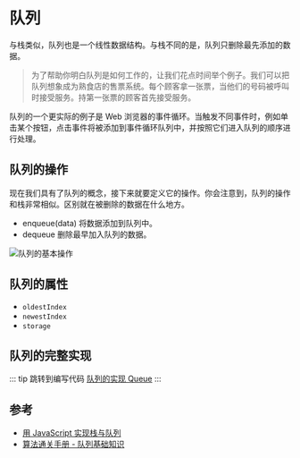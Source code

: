 # 队列

与栈类似，队列也是一个线性数据结构。与栈不同的是，队列只删除最先添加的数据。

> 为了帮助你明白队列是如何工作的，让我们花点时间举个例子。我们可以把队列想象成为熟食店的售票系统。每个顾客拿一张票，当他们的号码被呼叫时接受服务。持第一张票的顾客首先接受服务。

队列的一个更实际的例子是 Web 浏览器的事件循环。当触发不同事件时，例如单击某个按钮，点击事件将被添加到事件循环队列中，并按照它们进入队列的顺序进行处理。

## 队列的操作

现在我们具有了队列的概念，接下来就要定义它的操作。你会注意到，队列的操作和栈非常相似。区别就在被删除的数据在什么地方。

- enqueue(data) 将数据添加到队列中。
- dequeue 删除最早加入队列的数据。

<Image src="/03algo/queue.png" alt="队列的基本操作"/>

## 队列的属性

- `oldestIndex`
- `newestIndex`
- `storage`

## 队列的完整实现

::: tip 跳转到编写代码
[队列的实现 Queue](../../编写代码/03algo/c_algo_2-queue/c_algo_2-queue.md)
:::

## 参考

- [用 JavaScript 实现栈与队列](https://juejin.cn/post/6844903758887911431)
- [算法通关手册 - 队列基础知识](https://algo.itcharge.cn/04.Queue/01.Queue-Basic/01.Queue-Basic/)

